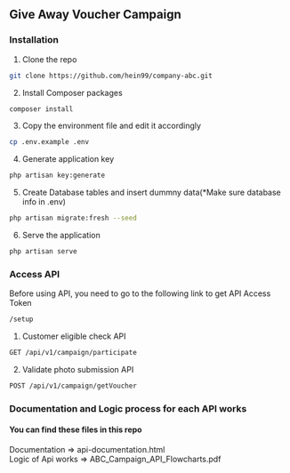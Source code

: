 ## Give Away Voucher Campaign

### Installation
1. Clone the repo
```sh
git clone https://github.com/hein99/company-abc.git
```
2. Install Composer packages
```sh
composer install
```
3. Copy the environment file and edit it accordingly
```sh
cp .env.example .env
```
4. Generate application key
```sh
php artisan key:generate
```
5. Create Database tables and insert dummny data(*Make sure database info in .env)
```sh
php artisan migrate:fresh --seed
```
6. Serve the application
```sh
php artisan serve
```

### Access API
Before using API, you need to go to the following link to get API Access Token
```sh
/setup
```

1. Customer eligible check API
```sh
GET /api/v1/campaign/participate
```
2. Validate photo submission API
```sh
POST /api/v1/campaign/getVoucher
```


### Documentation and Logic process for each API works
#### You can find these files in this repo
Documentation => api-documentation.html <br>
Logic of Api works => ABC_Campaign_API_Flowcharts.pdf